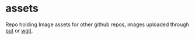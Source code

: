 # assets
Repo holding  Image assets for other github repos, images uploaded through [put](https://github.com/Gyumeijie/put) or [wgit](https://github.com/Gyumeijie/wgit).
